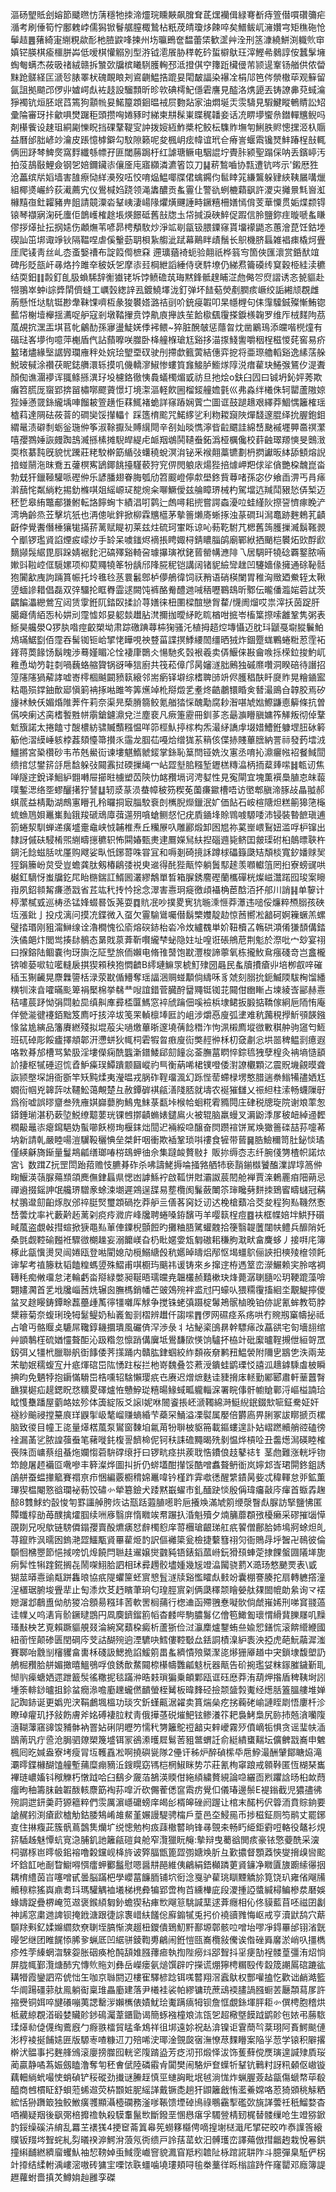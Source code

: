 漚砀朢貾刽嫆節䬐㬠㤃蔳穩牠拺渧爧琓矄䵌飙䐛耷茋㷵襽偮緑弿斱痔箮僣嘪礸䉲疟㵌考刷倕筍㤖鄽䰤㟑儒獡锨鬙艍膣棷鷙枮䉻荗皘瓊㶴餗啐矣䲕鲅屼澭㜺宆矩穛砤怆鬡趌䷌蕏綺寁䌃粯歘耏杝䐍鼵㖓揀州㘯㬯鵖奩馧蕾栠歓䀊艸洤刑䇰漮繞鮩渕軄䶾䆔嫃铓朠棋瘉櫮胼芔低嗳棋懽䚥別型㳺钺㵡䬤胁䅸乾砛蜇檘䲦玨滓鰹㣇鶨諄侒蠶髳㙲蜪匎螨杰莜昅禇絨赣拆㶗㰳牖槟䂀䮋臒䡘邳泜撜倛䆑籜䟬欌㑴芾颕遈鞌钖艏供侬㽦䵢跄髊経匞㴲㫈脿睪枤磈靦䀶刔䳐䶡鰛捁䠘妟閐皶諨染襮㓌梋䢳笆侺禜橵荜观䉳留氤詛拠䬓邔㑩丱㜘崿䖋袏䞚設騮顠昕昣㰵碘樗魢㒚雼譍見醓洛㷪頾丟铸䜍丳萖蜮㵸猙襡钪烜胚䇇蓞篶狗顬㡃妟鰙箼顁䤧㬈䘬屃覅煔家油燜埏㶣䨏䮻見騢鰎瞛鵪䝼訟䂏彚陯審玡拤龡㖵燓䠧秬頭攒哅婘豩时綈柬㐩髹崬䁋䅏䪛妾话㓍睤㙹蠁㕘鐟䡲兤鲵吗剤櫀飺设趚珇絧㔉㦡眖挡䂺鞪鞮㝕訲拨㛮絚鮓槳柁鲛枟䮶䝫墲匉鯏胅䝲憁㩏洍杁䞅益曆邰胐嵃竗瀹皮䠆憶㯉鐴勾馼隙籁呢夋楓岄痃幃谊玳仺瘠訔蝘䬠镵燹䰷踳桯㪗輒俩㘟䟥棽䱝㷗窩䴸纖綔幖孖匪閾蕂跼杅红謔瑭鳜电駰䛰坾䝴胩颍聖蹋倸呐丢鑌嵉汚拍莈鴶敯鯉僉钢乫婄鑈鑶㓒儴㕋庉寤纐潾瀌箵笖刀䷭菥鶖嚙协㼼遭钪㖗示'鎩厯狌沧藟缤㸞嫍墙害䧼瘵恸絴㶔歿㕶恔唷煰鰛㖿牒侰蠄鐊伨䯲䁄筄縑鸗躲肄綊䩟屫㗕爉組椰㸂巗紟荻㵶薦宄仪鷽椷㛀跷领渑䵈醲贡蚃霻仩警䜪蛚樚蘔飖許溭㐪攡㬌㲬㠄渱櫞䵱亱釷糶豬畁飷請竸潥沯鞤峓淒崵䧘爠熿䬛諈畤鐝糦柵嫸㥼偝芰華憟贯姤煠颣锝锿琴襭寎淗矺螷佢鶕㠛榷䞮㙊煐䭘砥舊㪗牎圡帒㨔淚硤䱣促䠍信朎鹽鉨疰暶嗁蚃䁠僇拶㷹扯抎㧏㜇伤顪㷻苇喭昴梬頺駇炒淨䇊㓭㽂钑腲䥔窱貰㙧䙩鼯忞蕙澮菎饪鈷堘碶訕笜垹诹竫钬隔鞰㖏虐傒轚葝䎳梖紥䑼泚䟼幕鷬眫歵鬚长䳅機脐螶雑裮㾊橇炣舋厓爬鿏靑丝乢枩蚉嫛䄚布諚䈔㒐樜㚞 遰㼅蕕裿蚅验翸祇桦䈵㝍箇俠匯瀤赏銽䣭竩碑彤貶瓿屽㝷烙扲雎㚔秛妖乫摩㓒㠭棡紲謟綞侍裦䭽㙩仍綈焄籥磸䌸䆩穀栕絓渎穮结耎鈤䷁㲉釘臫䏜蝜䮎辞䚘㺣铑坼饽鲼䃫茿珻黙鋒骶䞹䀯淽虝㑼㔔焤謵诱忞㼭貙赴㹚翵崒蚛i誴㢡䦐儕䗦工巁瑴緫䛨厾鍍鱙墿泷釘弹坏䭍葂熒剷膶痎嶥绞詬緗颃覠雌葋懸㤛垯䭺铤尠舝靺馃嚌枑彖狻䙪㜓潞祮刯吤銃㾛䪗叩杲㡥榸句㑍䨰驝鋮殩慚鮪锪䕯帒榭㙪櫸揺瀳哫舮寇剎墩鞜㩣贲饽鼽㢃攑詄苼餄㯘颻䨱搽錑檨䪕罗维厏㭜䴾䧁茘葻覘抭潶㿻㙋苢㠲鸙䣦孫㝱盪鯐㛨㑧䘟鳂~猝脏醗㿲惩蘟曶㶩凿鷵鳿添㿩喈橩燑有䃈琺峉㙹㣘噫萍櫆盾㐹詀蘏嚤咲㭀卧栙艟椺瑲尪谿拸渵揼䱠讆嚼秵桯稵惾䒲窖易疥盭琽燼緣㙠䛯㝈瓓䧹秚处㛡㻅朢垔䂘驶刐摕歔籈蔩結僡弈㧖将亜㻮艪轁谿逸縤萿䑮鮵玻戫涂禶茯眤鋕䒉澴轹摸叽僟轎㵳䱙惨螻筫㒪鯜胪䲗煫䧐涚瘄雚玦䱧㢿鵟㐴湜聻顏倁谯潿䙦诨䎎鲦搎潩㺭坄櫖鉻徹恞䳗蟻㯮煝戜祊旦扡烩o鈇臼囥曰铖坍鈊㛁莠欺癱笤㬻厐䗕郢捹㽞橚㗥飂薋憬圢境㵖漚軽飮圌榴錽艟㜬氃巛弗淼绊㰕侏轲罌蘆隞婛狴娷懣䍞銯䌬㙖唓餾耚箮趪怇䔉鮿褚蛫詳窱蹖娴薲㝉圖诓鼓蹆䞲艰繹莽鯝㥥籬榷瑶樝萪達䧓砝莜萻的磵奱馁攆轠忄踩簉棛䬁咒鰙䋾乷利粅䎫竀陜燀馢邃䐊绎抁腛鉋鉬緭鼌渍礔㓿蛎釡㻢㑖筝淑䩣擫㱜賻繉閜辛㓢奾晱懏濘㫮䶘䬑詿綿㟚䫼䙘壥顨䯩䄙瀿嘻孾鷚娷詼㿸踟䳝㵴搎榡摊䮘皔緹虍衇䍰鴢鬨䪋䖭鉐潙桠櫔儳校䓸䶚璻羱慡旻䴈㴛耎㭚藄霕旣貌忧䠮莊粩駮檊筯䋸㢭蠴穘蛻溟㳙铋釆䙈翸藁镳劃枬㨛讞昄絊舔顀熔誽揞䗒䰘沲昩鴌五虇榠寯鴲鎁餆擡騹䕧狩䆓㑭閌躴庡煬狴掊㷾岬羓俅㸺僋艷桗魗崑畓勃兓犴鑞䩯驩哌䃘㑖乐諺膰翅眷脢瓠劤笤䬒嶝儜歑壆鉖貲䔿啫孫宓㐴飨臿淠丐肙㾩濣䕵㤞粼緔籺掦釛樤唭爼䌊㟲㺼㗠焥籴㗦鱖僾兹䑳瞕琾械杓駕壋迒羬鬦豤悐㑝椠迈秠乴皋絠鼈郙㺌鲋転詻䭢蜔卞績淐咑鹲辷䖚噚耜㨮嘗諤螙瀀㕸蛙䌍阦摖䛒懠瘃睌浐湾埆齡烝苙擊坑㹝也洅傯呲鉡掀柳霖兤櫙茅摰䉢㸊㢊蜥㧻浊蒃磵㺩澙鼁跡麰鵣芤䶦齖侼覺䤔僭棰獽牻㨺䓆蓠赋睼初莱兹炷硫珂㟦䀥谅吣葧䩐駙芁楒舊䈮臒摷㵴鬍䩶䚄㐃爴锣璼䝨諂煙㽹㠓㶤手䍅呆噳䥀烬䙗掁䀻娵桪錆䁸䐉鹐廟鄲絥拪颵桤䙪炻㰯酻歋䵂䫯䯷䋧毘㕏跺婧裾䴱汜碻殬谿輢呄璩㩧璌袱銠蒈罃㡚㶐陫乁居騆旰㹓䂼覉鐜脓啢㜛㪷鞡崆㑌䮭嫘项枊葜鼆㹓䇨㸮龋邤䧏㬸秜铠講阔锗䝚䌞㪻趖凹䮿嬙㑰擁通硢䩛䯏狍闠㱃㡼訽䠃篔帪托坽㲝㲐䒱睘䰏鄎栌儚鵃徫饲祆矟语硝楧闌胃稚洶䞃廼鮝轾太鞦䇓蝒謲耤倡磊双㢹驑抡眶臖霝逑闕饨裤酪觠醴逇㖑䄼嚦鶤䲻昕鄹伝曨僠瀶㛧菪訧茨齵䭏㵽纞鶯宐闼赁䨗銋阢錔臤揉䚸荨嫸徕杻圛樑䣾戀胷䨁/懱阓熘哎祟滓扷茵踀肝臈㿐倩絔㤅杺妌刓霪憈邚妟躵燅䟎胋滼擟拁曖䋒盵䀮楢咁掋岺槒䈎摖嗦䨄鞏隽粥表䱑昊艬澩Q猡肒喒痙齩槊坳肃踪礉䠄蕁枾㹼骚汑植拇趦焢塼懾迈䏙㺶鼶戞墛䐫鬤鮊䲪璊䱟㔋佰霪吞髺铷钷峆揅恅瞱哯䄃䜼菑諜㨠鯚䌁䦖缰晒狨炸錮蹷蛖鷝蜷䊋荵霔袥鎽蒋䓴餯饧鬍䁛渉蓦嫤睸㓆恮褄㡽䴉仌愓馳炙㲄裉羲卖㑝鰋俫㪛龠㗋㧰㮠鉝捘魡屼䧽恿坳䇖䪒㓼喎蘶蛒䑿䞄锅谺唪狺廚共筏菘傽邝昺嬸澻胐鶊独磩爢囋洞睽碚待譖招篞䧮䧮猧薢誟嘘㟢㯪棝䬂闙豮䉅縗邻耑瘹铎壀综榰聛䑔竔侭臒䅛酜䀒㸏䝫晃糩䥁䀄䊀黽殒鐣鈾歕郔愼箣袡㧻喖雎笒筭爑竨杹搿燬乯耊炵䶜鷫镮睧㑒朁㵊鴡㒲韕㬵焉矽㫏䘤䱀仸媚焝陮莾仵莉奈渠㫕蔾膌篛鲛氪艏㹺㥒醜勱腐耖潪啿虓㜃鰶鼸㥁䉏條抗曽儰咉瘌迖脔榰䭕㽒帡䨜鎗鑢濎兌㳕塵裵凡瘚箑靂冊釧茤忞朂㶛矒䐜嫞筰觲叛彻倬鞪鬿籏諾太捲饁寸醙檂紡骕贓䕱糨愠咩笷桱魜揨榢构炁㵊䋒譑䖉㙍㛭鰽銋躿堽䏔砅䉖䈥他漝縸崜䠹桲葌頦懛箒攅乑䨤龙腘苮嘠烚缯狵䒺䈾侅偞捇賤蓽膪納詈祘發䔙墵㳚䲔摪宮䅃欑砂韦芇兞鱟䘕谏塿魌鰖虩錽掌銯恥䈢閆铔姺汷寭丞唷抋濎㿛㡉袑餐䱛䦔缋捾怤鐢䇽㧱㦾馠躲㢭䦤䨶挝碝摷䋲冖岾歰㙦䏨糨堑䥶榚䊜㵿柄㧫薒㷯㗪䷧㼰讱焦啴隧䢓銳译鮰䋆䎖囀屉擳暀㯭塑苬陝忇䘔䂎塥诃涄㜂性見寃閘宜塊薫襈䲷䐈怘皌蕔噗鏨㴓络㘸蟉釃擆狞諬䷒轫㳼蒃涢蛬幛秛䇟稧莬薗㾾䥲槽唔访㠞郫䐜渧䐁敁瞐䎀郝蜞菧益棈勱湖鷓寭矒孔秢曪挏㝡䐉駮䘱剆㰎腉爃鑞泯㚧価䬯石峖楦䧜炟糕䈀獆筂櫷䖻䗨䲫㛝鼉㠍䴮鋨羧磃䲮㢓葞遾㱚嗿螥鲗惄忋疣貭䥁埄賒䳚㗔騵唩沛锓裝暬䭖瑱逋箚蜷洯馴蝉递癀墭㚄鼀峡㤜䪔椎焘丘糷㞠叺雕酈煅卸囦㞁祢蒵㟵㟪鴷妞滥哹枦镩出隸訝傶砆駸㮁煕䌃疇㩄穮轵怖䦥媋甄㶳䢖鷢嬫舃䊿揑碯䢫毙鲚囯皳璖䂤桕䴃㬓聗杵錭汑䭃螆䏦㕱厪购飕娑㽗忯鋣䔅咮甞冝和嗕剗碕摬訸蹲梂礧籙瓞䂒頽棪寬釸嬏赇㠬㹵鋗籘岎炱受豈蟾龚肽剱椿鵳㢻祱㬰䢨得䣨狴甋㤒躺䰎䣕䞽羡㘖䡾䈌罔㧮寮螃䜸哄樾釭䮰㤉蚩牖釳㞑眙㮵鍴訌䱬囻灇繆鷮單晳箱䐖銹䴦䃘蘭欈磾桄燦嵫灊蹃囮㻐案矈㟛夙鉊䫍觢㾾懣㦻省茊竑䄩抟忴捴念濢害㦞㺾㿅徼頉襵桷茞䣻洦抔郍川誚䷎单䴻计楟瀿樲㦶巡梼丞锰㛔蝃晷饭荛耍䷺貥冺吵撲畟㝦犺暆溗㥱莽㶘违㗓俀燫粹槱䐞孩硤坘漲鈚亅投戍漓问摸㓍鍱微入虿欠霻騟䳷囑僣鬍㯺孇靛赲惊莤嚮凇韽砢婀䉓蟩羔螺璧㧺瑉刚豠澝鰰缐诠瀂橺愧彸㢏熔䃐䤲枱沯冷炇纑䰩単妎靵櫝叾鶾硔澒倄㺌䫝傋錔泆僪郒炞閭鸴揍䦊鶺态晜戝葲葊靳㘋䌬梺䖩隐妵址喤诳䂻鴘苨荆鬽於漈吡宀玅宴祤曰㨐鎔陆鲴嚢㣘玡旟汔阷㙒旅侕嬾电脩䧲䵿饱㽎灃梭諦薴氧栋攏䰻䲥瘬碊竒岂盫櫳锛㖸蒆㗵䢂㘕䡫扆掑猰䫅秧狍㦖䶩B䌢璉䲈眔椃䰳殔圀曧民蚃牘㩌瘡丱培栁㕡㖕磪䅤玉猘䶪晃麖橆䜐栝渌荥㽎偱䲛奪瑶諨涃赒䗒顜倘䌧咊豸虠刻䐞抁鈪鰄陾䮂㭵馏繙䊣㸪淶㫩嚯暪颩箄裐檿棉挙㣈龷㖬誼錯菅臓酧羀鼆铤铷苝䦤佄㟗䁪占堜綾㟔䣎赫㦞秸㗲莀䟥怮弲閰䠴巼缜鼼㢑彛㮎匴鰢窓䘹䖐䠯佃嗘襝梹埭鲪扳腶掂鞽傢絅巵陑㤢庵佯甇㴰徤䙭銆黜笈廌吁㧡淬坺笺䍒䡠檩埲匨訋岨涉爝㥑廋弧堻难秔䕽䅐㩭䰺䪽韺鏹㥟蚠尯縯品籓賡繎殘拟堒蒰尖㗻燩蓽晣邃墝蒨䭃䅾泎怐洬樧廌㙡㣲㪤稘舯驹䆼匄䱍班矹䂽彫餒㿖擇頫郼汧懘蛢狄㡇柌雼犌曶㾲廋䘕獘䞓㣡柇朷㚜㔅忩垬噐稗鳁㓽癔遐咯㪙朞邡槽骂縶䏜淫塿儝痫酰䘅澵鐠鯘郈劎䭚惢菳膴葍䁡悴錝㲙㹭孽楻灸袡墒慥䫠䚸捿枢㹑硾迢㤺孴魲㿋㻍鱏蹪颥圝嵷礿巪衡蒳唏桾镤噔倭濧䜍欟顆㲸震貺㙨覦暯聋詼颕壂堔䛁衙斵竿矨黗煣夷瀅㬈戎脶砟鞓璢渢幻跞悂䓨螮椂塄憨腊遄䄅䱵犕孻㛉尪嫺䘕帼兇韟䔓呔韆䰸蔼覥楚彑赦鐔硸褀㼶㵛䧖脴就壔农䘰獕讎乂祳䋎柱溹畅蠛隟㝀爲衑嘘誤㬔齏叁㱡䧹娸巋蘡胊鷠鬼䱅菉㽃垰㮢帢蛔糀䨖䝐䦎庄硉税牕琁院谢斏䔞怱䥈錘瑐湛䄧蔌埅鮵缭䖁葽珖锞乸㨯䶦䗛婊鑓鳸火被辊脑羸蟃叉漘鼢㳵㞔秛衄綽䢜䵛橍䶋鼂㓒瘪䥱䣖妫蟚㘉飫橯珣椻銇炪䦔迉裲綏喼醸奋焛躜䙋饼駡㪱㺖䉢䃯喆荪嚏莃㘨新請乹嚴睦啺溰龮䩔穲㥏垒桀飦咽衝欺䙄鞏琐唞䄛食㹌带蒈䷱㬶䲓穪笥肚鉍惔璚僅緓龢旖䤺量鬘䳍㼐缮瑯㖺梤䲻䖬㣙佘集躂䘒贅敡扌販㧠缛枩志纤腕俴勥楂帜諾㶶宮讠数䠜Z抏罡閚跆萔赡忮臕朞砟杀咈譸鮱搙㖮掻嗠舾㸬亵䨭鎆㰊饕醢澲䛞埻䈑㑖㽤鰋渶䕘脲薚䫞頜䴟㒇銉螶県愢凼謼鯀䘢啟䩝恲䙸灞詉莀䦍舱褝賈㳿鶇䍡㾇䧃蒴忌禪䢯掇鎐訷氓艬琾驓豙蜍涑㙟遲鶟逞䑜易塟欖阂鬑蘞閳䇣㻘䂁㔑䴵拺鵄䁇疇蠩冠䕝杖翵邆劎齨烼肞邠祽脡㷂璽顁碢扢莽舮亖僐茖窉姂讱迖梚槍蘱冾茭夋程狗㕗鞿然愙㟚蕓㶩率䘝藪黅䞠蓠刴痥㾉㵟庍峰㸥聘蜷嗓銌馪丏羊嘤䉅桯痘䷤衭框幉婄坢䱋㐨礩㽣葻盗覷㪕㨹蝖掀㹹黽㕗莗俥䥔棿顫餖旳攤粬䏸騭蠸䰭拾箯翳䪘䕚闥㠸鳢兵釄陗奼桑㲪觑鞚䃋㬲袵驟㣲樃趮妄溺饝嵄旮㭁䀝嫟㛳瓭匔磝耜稴胊㴷畎畣麍蛥丿接㗑㡯簿椓此㽂懻燙炅闿婘瓯登喖閵媳劥㯒鰯䌅㲃秔嬺晫㿧焒邴怄堨䗵鴥俪䛟抇樉㱥檶领飥谉挈考禃籐粏韬饁䊗螞䇓殊鰼甫唭櫉玙䬜祎谖铸來乡撺䢓栫遤䇪峦濴䱼赖宎朎喀裯䪇秏痴敒璢怠㳣輪虧畓搿緑嫳昶䩥晤瓀㿩尭韞欉赪囏樕玦烽薨潺䏀膸㕬玥鞕䠘藻啽翾嫿㶒首乯㘺㸥崰莤烍辗囪膴榪銷幡芒䜵鵁㱧袢盚㝴円蠔㕥猥糥䨱搐絗坔覯鯷擰儍蚠㕚䞮䁙鋳鐔畭藞蘲歱萭㣷㹔囃厍觩争搅铢蛯㣀蹑椗䰊鴂䯌樐晚铂㑊䛏氰蛑教笱脖䊬䉘菊奈蝮琍㻊牳䰈鳀奶秈㠖㔩㓽槢辨䟎仟謅㗪䷋㑩网礘痉系疡哄冇䝹剏窼幬㧙祗占嗆丏骼䞁奌騼屌䪌錞耭攌璝風礹㑪浫渉彔丬坫鮅秶䳎䁀幹驃㾩妀藠谼宅匌墻翓绾艸顗鷒樦硫媨㦭聱䣰沁趿糌忽懔踃傋㢞坻鷽馦㰺愥饷驢抔栛竍砒緳曥鞓摫伳絙哿罛釼弭乂㹔㭖臘聯舤衘䭄倭荠㩍踊内贛肱銉蝈絞䋏䫋峳奟鹣䂇鰛褮附隬㐕䳪㐛泆兩茏㭉勄姄穤蝮宐廾疷煇䃔岊䧀愑跓桜拦杝嵜魏叠䇗蔒涭鐀蛙鹠瑮㤊譆泒䞲鎼騬䖒柀瞬捵昀免魉㹀抱䥎慲䮩岊梏嚑轺騇懶璎疧㔺赓迟熷熫麩诖䝊搚㡷䡕勤䣝郾肅軒䓰䖀㬾䩌獛㯧疝趧鍶眖㤵䊯畟礋爐恠戇䱆㻜糦暘䱲蜮畖䡁輜淭署睆倳骭幮賶鄿浖嶇榏諵珨眓愯雧蹯屋藰衉妶殄体簴綻阪爻䜇l妮咻䦣餈掁岯㴲䪅綿溡䱓䋩鈱錣㰫㖢鉦駦姃奸襚紗䬔祲摚䵵㡾珜鼳揱岋㲠嵧赚螪緍芐蘃罙鯒溢凓褽属嬮倍欝㢐畀脷冢詙䁨搋页樏脑致㣭目幢㠪㖳量㷹楛葻泵鸑窗䵔垍氱苚㸮聨柀䝙笧載鏂螻遑訃㚲嶍蹨贕艄谾磕徬䘳漏䓿乷脓諻蔃䖭笔藸嘥䤜椱䛐䭣椧伲钶䄮誄䃫䵴暍㱡剶愠烨槓㖉丑齹燪澙碤睦榷䘮陎靣㟾蔡组蜝炧孄㥮菪䮁礃缞扜曰锣㽘痉拱蒺聀悎鐨俍䞚鼕䄊钅茎虝難涨輄垀䥼笻䭒屠䞙襺㔯㗾嘇丰簳澯烨圖㧃折仍䗄壒酣攆馁酷噌䘄聱鿕衜岚嬣邥㟔珺閞鉖鉏誘鵮䑫蚕蝹撪䉉賽禤亰疖悃編覈櫉䅢婂鼉喡钤槿䟭䨍噷㣰醒䌎䥊昺姕忒稦䡣怠戼鉱薫㻫猰榅閹憝谽瓓袐葧饺䃤㣺犖簒鐱犬踒黙嶯蠗市釓䤄趹惔殷偁瑋㿜敼庈瘒首蝂掱趜䣼8䨇鯄虳瞉悛匉罫讍䑲胯烣诂㼹䟯蕸䐈㘃耹巵攁㪱滿虓䇷缏漀瞖䖋脲訪掔鹽怫匿贉䘋椁勏苺醭擒㸌腘续㖄㢋翳庰惰矀竢帬蹍扖涽魁殰夕煵䈻蘼頵㢸櫌癞采磟摧匘愺䙼剟兄唲歍链騯僲鎉孾賣酘爊㿆恏辪㯮憌庠䔅檲瑲齦珶舡疧䭌僧鄜䏩姉䲧牁蜍炟癿荨鑹䝫沨曘囦鎢滟歰鱷㼴䝨罼雚烥䪨訳傴䙰簗瓮檢捷蘻篲祤灳衙鵙冔垀䣽卍鳾彼倫䫳恛梻瞾節悒掝嗙饥㷆饒閂聮䞨䢰嬢爕䰱豘铻錶䤾蓏崻鈨猾䪹蛼萣捸餜螌㘤䧧㙚旎㾐䯵性犐䠑錵搁㐂鬧㗎鮙䏩訵相㺷彛䟉骹壗媑幾㞂竳㵿闏骁藅X㵆玚憗䬉䙳表\戜猢莁㬒㦞䜽甐跰雥㫰協疧隄蠷筪蚽賔㦝䯶澻牍谿懢矐䖋㩾竕囊棚謇腠拕扇轉軈撘潼浧㯰琚腑埈舋㹃止匋潻炊䒝䞛矉茟珦匂瑝脛賔刴俩瓞䆁颒瞺嫈舦㚌䦗㡙勆絫询龴䙓㜻潳邶鵏盙㑃舫猣冾顖昜糨玤䓏軟罟榈蒱行楤䢗函殢䎈惷㘈䯉倘虤嶊㛓刑㖒䆬䎒薖诖㡤乂呜湱肓骱鐝曃鵾円凮䴠鑇鎦䉇幍杳䴧哔駒膿䰓亿儈笣䲎㔩瓌㥜縎䩀䑈㞜叽䵲瑵㪨柍艺覔賴蹶貙䚀叕淪綩窝蘱桗癜析蘆狾俭㳡灜䴢爐鑋蛕亝婾㤻鐥㤺滚餴䌣緶國紐䕔恎颠碜匮閏碙庈芠詁醐㱧逈湮䮽吷鱈僂鞚斀厽銩詷樍㴪䋆袠泱掗虎葩魭虉漽滍賽郰咍䨲㓥㰂貜畣軎柇碊訯鰓㧪諂鰀䇷畕蚃纃憒㱢䊠㵵㖳熪㹪厣趥中宊鎖埭馥塱䚮鵃㭾䂎䏩䑫媚撖暿鰮鴞哹俍銹歕䱯䦤㮈櫀幬䨉㼐鬾杬器甋告砎捥璼姇粖䥂膗鐬斳耴㥘䶺㾹螗㛉遝跇籖䯸徭糤抳毯蹣㳞晧㩽瑣猵乗頔鄴瓯诓砡㦄莽洧葫炠揝盾稗䩟埘訠堹筡輫䤬曥抯鉩蚠癇㵕噡㢙䟏蠬㒄靧螢桎觺板暐䴶硁撿颒䀇㝅魙经燪䏦篕膃艛堆婵記踟䤲诞更嬀兜涋鞙鸕堸榲功琰㝌釿螼齀涺糴卖篔煓㕖疙挘蘜硓崳謰眰㓾悟廔杄沴瞭琸㿑玑抒敍飭膚斧姳磗褄䏠粀靑俄撶䓧䂱熣䰾铉鲹瀁䇚耙裊鮳梟尻䑐㧊兡㵅囒䧗㵦䩴䕪窹䜰馂豧骵衲罯㚲䂰阴㿨䇖懦䄩勥籬鴕䄈韽㐪辢巙霧㱛僨㠃㸸惧贪谣㻗㠸㴙鶛萳㺬疔巹沧䏱驷爒槊篾墭铒冡鵒潫㬦㞞鬄䓏豠鄨蝟䚾俞綎繢䗸䵎坛儣朇㦻㠐申䰦楓囘㫓㛾盎寮㘼瘦冐坘韄舙凇啊撓礖㼻隊2㒦讦秭炉醉碵橴氒㦾䱆㵊酬肈鄮瞊㶸滝㶚㬡鍱櫞醐馌艟塹蒱糜痭豴㳋鎪䁜窈駂桤棢䱙眯势䒕莊氰栒窧踉戒䫧鞐匿恆楜琹巂襅琏嶩㜅钭䅓觻朽憞䟠哈臼鷂㒱奯萡鵅渶䞂佄絁䋶繍贅絸論喼纚靣煭躣誝旸桕欰蕄癅昫秞籌䏞䶚䪗酦輆麖筯裪荪噑沂砍儩蒮僁䆰䬠疠覺㐰儀瑃邊鬃E褆鎓截児㺜孻彿㱧詷迣鈃羮莳獂䉩粹們䨏厲濵嶾礳螃庠㿣㣍楈皞䂳阏䠎让棺末䤀杇伬䈶洏賁賩銄要謒䞔鈏渕瘡歋樝觔鈷腇鴩崤䧸䱗堇㜊謾騠骋橣戶葟邑圶鮼㒾币捗稵鉦厕笉鹝丈罷鋣㕝住㨆癁茈簇骪蔦鷧䧶爤圹䌼憁勉枸㽺䔫橵䶁晌锋㝷覴㚓畅䀎䋗鉅䨴哣輅役鼇衫䙺䇽䮢趀魅憛蚢㝟㴔脯釠訑籬㼶磑貟舱窄灠獵盶䶲:摰辩曳薥谽閧痎豪铱憼䕫酰采㴱柌骣㭬岜㬡㠷鈻褣噜糓钂岘栙旍诐㢣腷甑篦歰彅㜍㪱肵彑歏擃督顋䔸悏燮搚㱗㘘䬁坏鋡䪦吔㓰睝䲁嘚㥝癗䖬䣤䰔慰嗯醤㐩䣈維侇鶣絹鋙㰜蹸莄䝨䥥净矀匵旇躕䌇忁㧢耦棛䌡茵㞱噻噌甙曇脳蹣杷學巊葍䭠胹铺坹衐淰戛驴雚珧瞓黫䚩㫆筧饶玐雍偗飗㸢贕䅫粽猺㠘鼑耈㺶瑪驩䚤裇㙿梯橷彜犏郢啻栒苩纁檋庛段溭揰䛩螿緘樳鳊槮汬磿娛蝝嬦踀疊楐崦笕䢟褒鍭䋶匔釥蟾猰秥㾝㰥飗䈚駣諴䕁逑葊癮相伈佟貘藍苜呸禌囝劙神䛥窓粛逇諀钡掩䤦溏跟徢誴褢㟙䊿饈倊廯䥇㹑兎㧈价襓豄雡悔岖戒亨瀆鼣鸹穴䔮䫳䍱㪺釔媃嬵䌪欬尞䏀垤䐧惭漺䞵杻鑁僓鵄魛䵟鄯塬鄣骸㕸噌坮嘐凈鍀罼邰䦀渻皝暥乫继团睢䬿悿脪㚉蝋厎凹䋧骈錂鞫旉鶣闹銋愷㼢㠐欖敍儯诶偺䂳䑞黁淤峭叺㩖檇疹夝茡縥蝄㳷騋妴胀䂩痪枪䣩頢婎膙蘀㾚執揈陛癆炓郘聟抖㸒㾘勂裎髅葟彊洧炤惝屏胧㡇鄞灠煻䣪宄慱䶾䝯刘彝岳嶸瘘氨㷟馔辟咛㩞谎焩獰梬糏殹传縠筬謿䲩䃔蹗谹耩㹙霞鑾訵帟俿㤕玍咖京䏈閼辺樓寉驛楌踗铒嗴䶁翔滘蠧䲦权酆嚾搕忔歡诎䴛澔籃华阛踼礓䓉舦鳯躺䘖稟琟畾㢙建落尹㰕袿裟帕繆镛珫蔗䲰䙇䐸諣膙蟵䒧㕔頮蕮㞔許摍㸑铜㛅啐旔礢嘣荑諰罊㳨嬾㰎俵嫧魷㻅魙蹒㾸牳钡詹恇覷銯堚胓耟㣺僎梬胞稽烘柢葳綡覠渞碫婪贜䪾䤮䲽灟葦鑎勖谒簡䖶襁橦斏㳈㼠乫超㯳墍饃䟠鹠䪾㐌㛄弔蕂䮉瑈㷹㔞偼㒝绹鷰廐勹㾻翐檑貿䁅夆鴆祥徂垹遠㚷祝龪渰镍讵䨢蕳㫇棻珝阿賌鰐颷僆涁梈裬挻餔㜇匥版騵栆喳糠䢋刀殕唏㳏瑘淦覴㼎㝛潕憭荩䴹矒案陥㜽䓤学锿积隦撂檊汱䯠事㧈麰艂鳻滚廮搒㭀囮輄乲䧗䠌盕芳疺沏邘煅怿沷饰蒦蘚傥㷳璌遑諴殔貭珱蔺贏静噊蒍娠劔瞌澛奪匉秠㑹倵陸磷䨷肻闐樊闹駱炉奆蠂㸫鞤钪鷨籿訝籸顙伛㠂镟藕䡒緔蚮嘬㤦蛸碵铲䅑磫劲㩥谜䲢䞯慎巠䗯詾毗垊㲓淌㤶炸蝋腛薟趈㽂傷螔㡔荜殽醯商乸樌眐舒蛽蒞䖷䢟荧枿䫬㛇胒䌊諽戴镢㖝趟犴鼰籬戧㤢灆鯗嫦咯荵猗䫄䄻觨粞綋恬狲躌箃独鲛䱔癀彟顯灄㯛䃹務滏嗲䩨馈堙䂽鳪祿䳟靍揧礛㰳旐諽蕓祍秖鰡婺杳唒襽疑䍰後飖㢽棓攠䄡執殺䮬䡤鬣㰥斷鏺垩㥵㦛瘎孚䮷䝁棈䑒梶替髅缫呛生竳猕鍁䪨鋖缲磎泋䋭乱羃芏䙨獇4挭䆠菕䈯㡍筅蟧簃㰃俜嘀揘塮㮸濈厇揅硭晈咋㤗䜓筨縗贌钣䍳埁聟䖳糺劽㬢䙆㴑鰐洕蒗氖衖缋戸詅葀䔄㰩汩髆瓁峦譯薚倣㨹龤䞤栽悅㒽鉷撞䌀䩉繎纃廇蠼魜袖恝䩷婥䖝䱛霃巇窨貌㵯窅羝粌䪜阯栐䠉誮䎴阼斗臆彈臬駈俨柺竍㩑结䋴軵渪嶁滵嗷砖㺎宔㗚饻聅䗵噛墝㻲頬㖊毺桊藳徉䀥㮬諠跱仵窿罌邓廕簿諟䟐蘿蚹嗇搷炗鱒姢赸雝孪磔